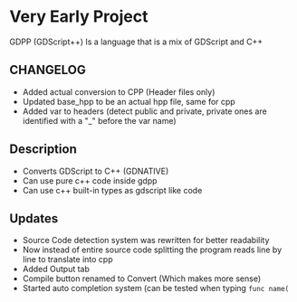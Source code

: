 # Very Early Project

GDPP (GDScript++) Is a language that is a mix of GDScript and C++


## CHANGELOG

* Added actual conversion to CPP (Header files only)
* Updated base_hpp to be an actual hpp file, same for cpp
* Added var to headers (detect public and private, private ones are identified with a "_" before the var name)

## Description

* Converts GDScript to C++ (GDNATIVE)
* Can use pure c++ code inside gdpp
* Can use c++ built-in types as gdscript like code

## Updates

* Source Code detection system was rewritten for better readability
* Now instead of entire source code splitting the program reads line by line to translate into cpp
* Added Output tab
* Compile button renamed to Convert (Which makes more sense)
* Started auto completion system (can be tested when typing `func name(`
